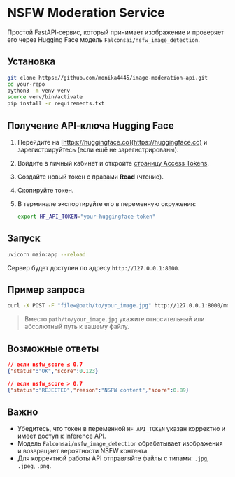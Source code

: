 # NSFW Moderation Service

Простой FastAPI‑сервис, который принимает изображение и проверяет его через Hugging Face модель `Falconsai/nsfw_image_detection`.

## Установка

```bash
git clone https://github.com/monika4445/image-moderation-api.git
cd your-repo
python3 -m venv venv
source venv/bin/activate
pip install -r requirements.txt
````

## Получение API‑ключа Hugging Face

1. Перейдите на [https://huggingface.co](https://huggingface.co) и зарегистрируйтесь (если ещё не зарегистрированы).
2. Войдите в личный кабинет и откройте [страницу Access Tokens](https://huggingface.co/settings/tokens).
3. Создайте новый токен с правами **Read** (чтение).
4. Скопируйте токен.
5. В терминале экспортируйте его в переменную окружения:

   ```bash
   export HF_API_TOKEN="your-huggingface-token"
   ```

## Запуск

```bash
uvicorn main:app --reload
```

Сервер будет доступен по адресу `http://127.0.0.1:8000`.

## Пример запроса

```bash
curl -X POST -F "file=@path/to/your_image.jpg" http://127.0.0.1:8000/moderate
```

> Вместо `path/to/your_image.jpg` укажите относительный или абсолютный путь к вашему файлу.

## Возможные ответы

```json
// если nsfw_score ≤ 0.7
{"status":"OK","score":0.123}

// если nsfw_score > 0.7
{"status":"REJECTED","reason":"NSFW content","score":0.89}
```

## Важно

* Убедитесь, что токен в переменной `HF_API_TOKEN` указан корректно и имеет доступ к Inference API.
* Модель `Falconsai/nsfw_image_detection` обрабатывает изображения и возвращает вероятности NSFW контента.
* Для корректной работы API отправляйте файлы с типами: `.jpg`, `.jpeg`, `.png`.
